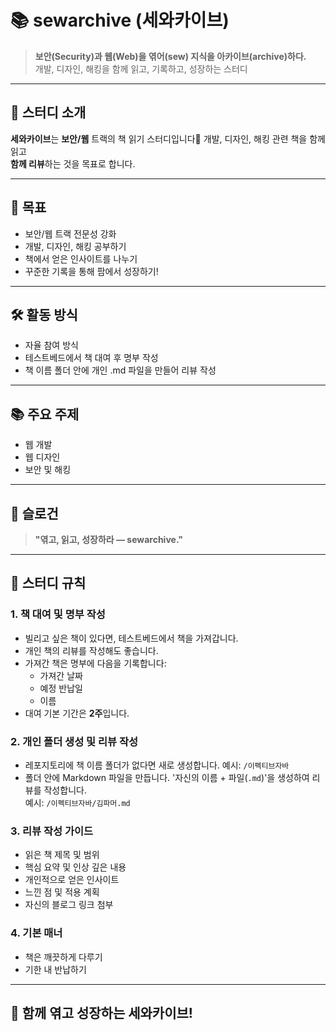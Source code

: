 # 📚 sewarchive (세와카이브)

> **보안(Security)과 웹(Web)을 엮어(sew) 지식을 아카이브(archive)하다.**  
> 개발, 디자인, 해킹을 함께 읽고, 기록하고, 성장하는 스터디

---

## 📖 스터디 소개

**세와카이브**는 **보안/웹** 트랙의 책 읽기 스터디입니다🤗
개발, 디자인, 해킹 관련 책을 함께 읽고  
**함께 리뷰**하는 것을 목표로 합니다.

---

## 🎯 목표

- 보안/웹 트랙 전문성 강화
- 개발, 디자인, 해킹 공부하기
- 책에서 얻은 인사이트를 나누기
- 꾸준한 기록을 통해 팜에서 성장하기!

---

## 🛠️ 활동 방식

- 자율 참여 방식
- 테스트베드에서 책 대여 후 명부 작성
- 책 이름 폴더 안에 개인 .md 파일을 만들어 리뷰 작성
---

## 📚 주요 주제

- 웹 개발 
- 웹 디자인 
- 보안 및 해킹 

---

## 🚀 슬로건

> **"엮고, 읽고, 성장하라 — sewarchive."**

---

## 📝 스터디 규칙

### 1. 책 대여 및 명부 작성

- 빌리고 싶은 책이 있다면, 테스트베드에서 책을 가져갑니다.
- 개인 책의 리뷰를 작성해도 좋습니다.
- 가져간 책은 명부에 다음을 기록합니다:
  - 가져간 날짜
  - 예정 반납일
  - 이름
- 대여 기본 기간은 **2주**입니다.

### 2. 개인 폴더 생성 및 리뷰 작성

- 레포지토리에 책 이름 폴더가 없다면 새로 생성합니다.
  예시: `/이펙티브자바`
- 폴더 안에 Markdown 파일을 만듭니다. '자신의 이름 + 파일(`.md`)'을 생성하여 리뷰를 작성합니다.  
  예시: `/이펙티브자바/김파머.md`

### 3. 리뷰 작성 가이드

- 읽은 책 제목 및 범위
- 핵심 요약 및 인상 깊은 내용
- 개인적으로 얻은 인사이트
- 느낀 점 및 적용 계획
- 자신의 블로그 링크 첨부

### 4. 기본 매너

- 책은 깨끗하게 다루기
- 기한 내 반납하기

---

## 🧵 함께 엮고 성장하는 세와카이브!
